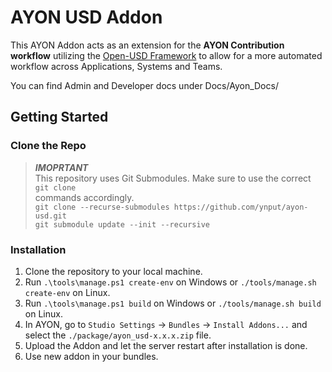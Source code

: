# AYON USD Addon

This AYON Addon acts as an extension for the **AYON Contribution workflow**
utilizing the
[Open-USD Framework](https://github.com/PixarAnimationStudios/OpenUSD) to allow
for a more automated workflow across Applications, Systems and Teams.

You can find Admin and Developer docs under Docs/Ayon_Docs/

## Getting Started

### Clone the Repo

> **_IMOPRTANT_**\
> This repository uses Git Submodules. Make sure to use the correct `git clone`\
> commands accordingly.\
> `git clone --recurse-submodules https://github.com/ynput/ayon-usd.git`\
> `git submodule update --init --recursive`

### Installation

1. Clone the repository to your local machine.
2. Run `.\tools\manage.ps1 create-env` on Windows or
   `./tools/manage.sh create-env` on Linux.
3. Run `.\tools\manage.ps1 build` on Windows or `./tools/manage.sh build` on
   Linux.
4. In AYON, go to `Studio Settings` -> `Bundles` -> `Install Addons...` and
   select the `./package/ayon_usd-x.x.x.zip` file.
5. Upload the Addon and let the server restart after installation is done.
6. Use new addon in your bundles.
